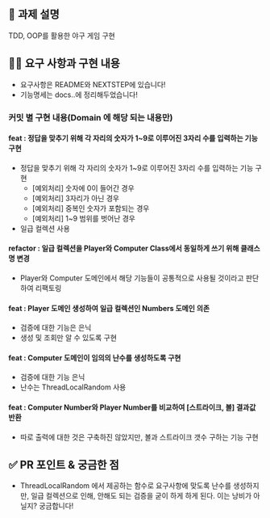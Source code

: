 ## 📌 과제 설명

TDD, OOP를 활용한 야구 게임 구현

## 👩‍💻 요구 사항과 구현 내용

- 요구사항은 README와 NEXTSTEP에 있습니다!
- 기능명세는 docs..에 정리해두었습니다!

### 커밋 별 구현 내용(Domain 에 해당 되는 내용만)

#### feat : 정답을 맞추기 위해 각 자리의 숫자가 1~9로 이루어진 3자리 수를 입력하는 기능 구현
- 정답을 맞추기 위해 각 자리의 숫자가 1~9로 이루어진 3자리 수를 입력하는 기능 구현
  - [예외처리] 숫자에 0이 들어간 경우
  - [예외처리] 3자리가 아닌 경우
  - [예외처리] 중복인 숫자가 포함되는 경우
  - [예외처리] 1~9 범위를 벗어난 경우
- 일급 컬렉션 사용

#### refactor : 일급 컬렉션을 Player와 Computer Class에서 동일하게 쓰기 위해 클래스 명 변경
- Player와 Computer 도메인에서 해당 기능들이 공통적으로 사용될 것이라고 판단 하여 리팩토링

#### feat : Player 도메인 생성하여 일급 컬렉션인 Numbers 도메인 의존
- 검증에 대한 기능은 은닉
- 생성 및 조회만 알 수 있도록 구현

#### feat : Computer 도메인이 임의의 난수를 생성하도록 구현
- 검증에 대한 기능 은닉
- 난수는 ThreadLocalRandom 사용

#### feat : Computer Number와 Player Number를 비교하여 [스트라이크, 볼] 결과값 반환
- 따로 출력에 대한 것은 구축하진 않았지만, 볼과 스트라이크 갯수 구하는 기능 구현

## ✅ PR 포인트 & 궁금한 점
- ThreadLocalRandom 에서 제공하는 함수로 요구사항에 맞도록 난수를 생성하지만, 일급 컬렉션으로 인해, 안해도 되는 검증을 굳이 하게 하게 된다. 이는 낭비가 아닐지? 궁금합니다!